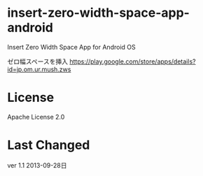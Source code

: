 # insert-zero-width-space-app-android
Insert Zero Width Space App for Android OS

ゼロ幅スペースを挿入
https://play.google.com/store/apps/details?id=jp.om.ur.mush.zws

# License

Apache License 2.0

# Last Changed

ver 1.1 2013-09-28日